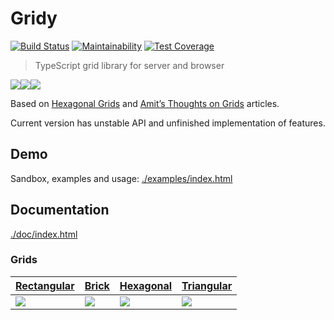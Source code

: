 # Gridy

[![Build Status](https://travis-ci.org/darosh/gridy.svg?branch=master)](https://travis-ci.org/darosh/gridy)
[![Maintainability](https://api.codeclimate.com/v1/badges/de4219ef64ecd6a39039/maintainability)](https://codeclimate.com/github/darosh/gridy/maintainability)
[![Test Coverage](https://api.codeclimate.com/v1/badges/de4219ef64ecd6a39039/test_coverage)](https://codeclimate.com/github/darosh/gridy/test_coverage)

> TypeScript grid library for server and browser

![](https://darosh.github.io/gridy/examples/output/demo1.svg)![](https://darosh.github.io/gridy/examples/output/demo2.svg)![](https://darosh.github.io/gridy/examples/output/demo3.svg)

Based on [Hexagonal Grids](http://www.redblobgames.com/grids/hexagons/)  and [Amit’s Thoughts on Grids](http://www-cs-students.stanford.edu/~amitp/game-programming/grids/) articles.

Current version has unstable API and unfinished implementation of features.

## Demo

Sandbox, examples and usage: [./examples/index.html](//darosh.github.io/gridy/examples/index.html)

## Documentation

[./doc/index.html](//darosh.github.io/gridy/doc/index.html)

### Grids

|[Rectangular](https://darosh.github.io/gridy/doc/classes/rectangulargrid.html)|[Brick](https://darosh.github.io/gridy/doc/classes/brickgrid.html)|[Hexagonal](https://darosh.github.io/gridy/doc/classes/hexagonalgrid.html)|[Triangular](https://darosh.github.io/gridy/doc/classes/triangulargrid.html)|
|-|-|-|-|
|![](https://darosh.github.io/gridy/examples/output/rectangular-grid.svg)|![](https://darosh.github.io/gridy/examples/output/brick-grid.svg)|![](https://darosh.github.io/gridy/examples/output/hexagonal-grid.svg)|![](https://darosh.github.io/gridy/examples/output/triangular-grid.svg)|
